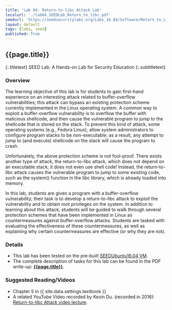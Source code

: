 ```yaml
---
title: 'Lab 04: Return-to-libc Attack Lab'
localurl: './lab04_SEEDLab_Return_to_libc.pdf'
seedurl: 'https://seedsecuritylabs.org/Labs_16.04/Software/Return_to_Libc/'
layout: default
tags: [labs, seed]
published: True
---
```


## {{page.title}}
{:.titletext}
SEED Lab: A Hands-on Lab for Security Education
{:.subtitletext}

### Overview

The learning objective of this lab is for students to gain first-hand experience on an interesting attack related to buffer-overflow vulnerabilities;
this attack can bypass an existing protection scheme currently implemented in the Linux operating system.
A common way to exploit a buffer-overflow vulnerability is to overflow the buffer with malicious shellcode,
and then cause the vulnerable program to jump to the shellcode that is stored on the stack.
To prevent this kind of attack, some operating systems (e.g., Fedora Linux),
allow system administrators to configure program stacks to be non-executable;
as a result, any attempt to jump to (and execute) shellcode on the stack will cause the program to crash.

Unfortunately, the above protection scheme is not fool-proof.
There exists another type of attack, the return-to-libc attack, which does not depend on an executable stack; it does not even use shell code!
Instead, the return-to-libc attack causes the vulnerable program to jump to some existing code, such as the system() function in the libc library, which is already loaded into memory.

In this lab, students are given a program with a buffer-overflow vulnerability;
their task is to develop a return-to-libc attack to exploit the vulnerability and to obtain root privileges on the system.
In addition to learning about this attack, students will be guided to walk through several protection schemes that have been implemented in Linux as countermeasures against buffer-overflow attacks.
Students are tasked with evaluating the effectiveness of these countermeasures, as well as explaining why certain countermeasures are effective (or why they are not).

### Details

- This lab has been tested on the pre-built [SEEDUbuntu16.04 VM](https://seedsecuritylabs.org/lab_env.html).
- The complete description of tasks for this lab can be found in the PDF write-up: **[{{page.title}}]({{page.localurl}})**.

### Suggested Reading/Videos

- Chapter 5 in {{ site.data.settings.textbook }}
- A related YouTube Video recorded by Kevin Du. (recorded in 2016): [Return-to-libc Attack video lecture](https://youtu.be/LBo56Xyowvk).
